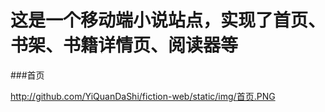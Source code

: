 
# 这是一个移动端小说站点，实现了首页、书架、书籍详情页、阅读器等

###首页

http://github.com/YiQuanDaShi/fiction-web/static/img/首页.PNG
